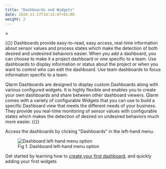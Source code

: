 ```yaml
---
title: "Dashboards and Widgets"
date: 2020-11-27T14:13:47+01:00
weight: 2
---
```

<!-- The Modal -->
<div id="myModal" class="modal">
  <span class="close">&times;</span>
  <img class="modal-content" id="img01">
  <div id="caption"></div>
</div>

{{<lead>}}
Dashboards provide easy-to-read, easy access, real-time information about sensor values and process states which make the detection of both desired and undesired behaviors easier.
When you add a dashboard, you can choose to make it a project dashboard or one specific to a team. Use dashboards to display information or status about the project or when you want to control who can edit the dashboard. Use team dashboards to focus information specific to a team.

Qlarm Dashboards are designed to display custom Dashboards along with various configured widgets. It is highly flexible and enables you to create your own dashboards and share between other dashboard viewers. Qlarm comes with a variety of configurable Widgets that you can use to build a specific Dashboard view that meets the different needs of your business. They provide you real-time monitoring of sensor values with configurable states which makes the detection of desired on undesired behaviors much more easier.
{{</lead>}}

Access the dashboards by clicking "Dashboards" in the left-hand menu.

<figure class="image_container">
    <img class="center_image figure_resize1" onClick="reply_click(this)"  id="dashboard_menu" src="/dashboard_menu.png" alt="Dashboard left-hand menu option">
    <figcaption>Fig 1. Dashboard left-hand menu option</figcaption>
</figure>

Get started by learning how to [create your first dashboard](/dashboards-and-widgets/create-rename-and-delete-dashboard), and quickly adding your first widgets

<script>
// Get the modal
var modal = document.getElementById("myModal");

var modalImg = document.getElementById("img01");
var captionText = document.getElementById("caption");
function reply_click(img)
{
    modal.style.display = "block";
    modalImg.src = img.src;
    captionText.innerHTML = img.alt;
}

modal.onclick = function() { 
  modal.style.display = "none";
}

document.addEventListener('keyup', function(e) {
    if (e.keyCode == 27) {
        modal.style.display = "none";
    }
});
</script>